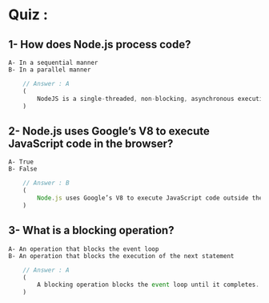 # Quiz : 
## 1- How does Node.js process code?
    A- In a sequential manner
    B- In a parallel manner
```javascript
    // Answer : A
    (
        NodeJS is a single-threaded, non-blocking, asynchronous execution environment.
    )
```
## 2- Node.js uses Google’s V8 to execute JavaScript code in the browser?
    A- True
    B- False
```javascript
    // Answer : B
    (
        Node.js uses Google’s V8 to execute JavaScript code outside the browser.
    )
```

## 3- What is a blocking operation? 
    A- An operation that blocks the event loop
    B- An operation that blocks the execution of the next statement
```javascript
    // Answer : A
    (
        A blocking operation blocks the event loop until it completes.
    )
```